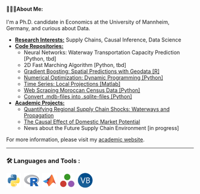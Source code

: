 <h4>👨🏻&zwj;💻About Me:</h4>
<p>I'm a Ph.D. candidate in Economics at the University of Mannheim, Germany, and curious about Data.</p>
<ul>
<li><strong><u>Research Interests:</u></strong> Supply Chains, Causal Inference, Data Science</li>
<li><strong><u>Code Repositories:</u></strong>
<ul>
<li>Neural Networks: Waterway Transportation Capacity Prediction [Python, tbd]</li>
<li>2D Fast Marching Algorithm [Python, tbd]</li>
<li><a href="https://github.com/yann-mueller/gradient_boosting" target="_blank" rel="noopener noreferrer">Gradient Boosting: Spatial Predictions with Geodata [R]</a></li>
<li><a href="https://github.com/yann-mueller/dynamic_programming" target="_blank" rel="noopener noreferrer">Numerical Optimization: Dynamic Programming [Python]</a></li>
<li><a href="https://github.com/yann-mueller/time_series_local_projections" target="_blank" rel="noopener noreferrer">Time Series: Local Projections [Matlab]</a></li>
<li><a href="https://github.com/yann-mueller/webscraping_census" target="_blank" rel="noopener noreferrer">Web Scraping Moroccan Census Data [Python]</a></li>
<li><a href="https://github.com/yann-mueller/mdb_2_sqlite" target="_blank" rel="noopener noreferrer">Convert .mdb-files into .sqlite-files [Python]</a></li>
</ul>
<li><strong><u>Academic Projects:</u></strong>
<ul>
<li><a href="https://github.com/yann-mueller/waterway_shocks" target="_blank" rel="noopener noreferrer">Quantifying Regional Supply Chain Shocks: Waterways and Propagation</a></li>
<li><a href="https://github.com/yann-mueller/oases_market_potential">The Causal Effect of Domestic Market Potential</a></li>
<li>News about the Future Supply Chain Environment [in progress]</li>
</ul>
</li>
</ul>
<p>For more information, please visit my <a href="https://www.yannmueller.de" target="_blank" rel="noopener noreferrer">academic website</a>.</p>

---

### :hammer_and_wrench: Languages and Tools :
<div>
    <img src="https://github.com/devicons/devicon/blob/master/icons/python/python-original.svg" title="Python" alt="Python" width="40" height="40"/>&nbsp;
    <img src="https://github.com/devicons/devicon/blob/master/icons/r/r-original.svg" title="Julia" alt="Julia" width="40" height="40"/>&nbsp;
    <img src="https://github.com/devicons/devicon/blob/master/icons/matlab/matlab-original.svg" title="Matlab" alt="Matlab" width="40" height="40"/>&nbsp;
    <img src="https://github.com/devicons/devicon/blob/master/icons/julia/julia-original.svg" title="Julia" alt="Julia" width="40" height="40"/>&nbsp;
    <img src="https://github.com/devicons/devicon/blob/master/icons/visualbasic/visualbasic-original.svg" title="VisualBasic" alt="VisualBasic" width="40" height="40"/>&nbsp;
</div>
